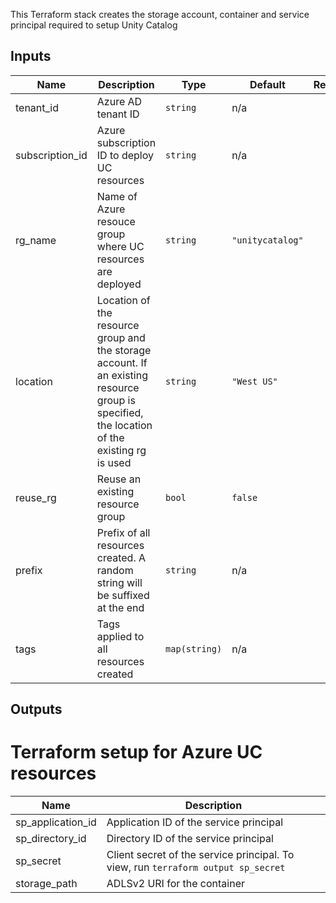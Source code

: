 This Terraform stack creates the storage account, container and service principal required to setup Unity Catalog

## Inputs

| Name | Description | Type | Default | Required |
|------|-------------|------|---------|:--------:|
| tenant_id | Azure AD tenant ID | `string` | n/a | yes |
| subscription_id | Azure subscription ID to deploy UC resources | `string` | n/a | yes |
| rg\_name | Name of Azure resouce group where UC resources are deployed | `string` | `"unitycatalog"` | yes |
| location | Location of the resource group and the storage account. If an existing resource group is specified, the location of the existing rg is used | `string` | `"West US"` | yes |
| reuse_rg | Reuse an existing resource group | `bool` | `false` | yes |
| prefix | Prefix of all resources created. A random string will be suffixed at the end | `string` | n/a | yes |
| tags | Tags applied to all resources created | `map(string)` | n/a | yes |

## Outputs
# Terraform setup for Azure UC resources
| Name | Description |
|------|-------------|
| sp_application_id | Application ID of the service principal |
| sp_directory_id | Directory ID of the service principal |
| sp_secret | Client secret of the service principal. To view, run `terraform output sp_secret` |
| storage_path | ADLSv2 URI for the container  |